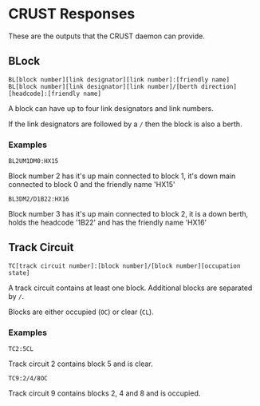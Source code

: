 # CRUST Responses

These are the outputs that the CRUST daemon can provide.

## BLock
```
BL[block number][link designator][link number]:[friendly name]
BL[block number][link designator][link number]/[berth direction][headcode]:[friendly name]
```
A block can have up to four link designators and link numbers.

If the link designators are followed by a `/` then the block is 
also a berth. 

### Examples
```
BL2UM1DM0:HX15
```
Block number 2 has it's up main connected to block 1, it's 
down main connected to block 0 and the friendly name 'HX15'
```
BL3DM2/D1B22:HX16
```
Block number 3 has it's up main connected to block 2, it is
a down berth, holds the headcode '1B22' and has the friendly 
name 'HX16'
## Track Circuit
```
TC[track circuit number]:[block number]/[block number][occupation state]
```

A track circuit contains at least one block. Additional blocks are 
separated by `/`.

Blocks are either occupied (`OC`) or clear (`CL`).

### Examples
```
TC2:5CL
```
Track circuit 2 contains block 5 and is clear.
```
TC9:2/4/8OC
```
Track circuit 9 contains blocks 2, 4 and 8 and is occupied.